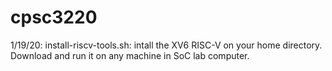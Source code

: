 # cpsc3220

1/19/20:
install-riscv-tools.sh: intall the XV6 RISC-V on your home directory. Download and run it on any machine in SoC lab computer. 
